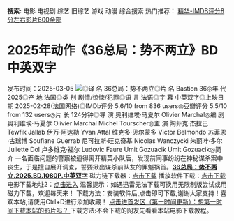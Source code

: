 **搜索:** 电影 电视剧 综艺 旧综艺 游戏 动漫 综合搜索 热门推荐： [精华-IMDB评分8分左右影片600余部](https://www.dytt8.com/html/gndy/jddy/20160320/50510.html)
# 2025年动作《36总局：势不两立》BD中英双字
发布时间：2025-03-05 
![](https://img9.doubanio.com/view/photo/l_ratio_poster/public/p2918905731.jpg)◎译 名 36总局：势不两立◎片 名 Bastion 36◎年 代 2025◎产 地 法国◎类 别 剧情/惊悚/犯罪◎语 言 法语◎字 幕 中英双字◎上映日期 2025-02-28(法国网络)◎IMDb评分 5.6/10 from 836 users◎豆瓣评分 5.5/10 from 132 users◎片 长 124分钟◎导 演 奥利维埃·马夏尔 Olivier Marchal◎编 剧 奥利维埃·马夏尔 Olivier Marchal Michel Tourscher◎主 演 陶菲克·杰拉巴 Tewfik Jallab 伊万·阿达勒 Yvan Attal 维克多·贝尔蒙多 Victor Belmondo 苏菲恩·古瑞博 Soufiane Guerrab 尼可拉斯·旺克奇基 Nicolas Wanczycki 朱丽叶·多尔 Juliette Dol 卢多维克·福尔 Ludovic Faure Umit Gozuacik Umit Gozuacik◎简 介 一名面临问题的警察被逼得离开精英小队后，发现前同事纷纷在神秘谋杀案中丧生，于是擅自展开调查，誓要揪出谋杀前队友的罪魁祸首。[**36总局：势不两立.2025.BD.1080P.中英双字**](magnet:?xt=urn:btih:c4c58db3153ae9c53b12313bc7582fe581f07def&dn=%e9%98%b3%e5%85%89%e7%94%b5%e5%bd%b1dygod.org.36%e6%80%bb%e5%b1%80%ef%bc%9a%e5%8a%bf%e4%b8%8d%e4%b8%a4%e7%ab%8b.2025.BD.1080P.%e4%b8%ad%e8%8b%b1%e5%8f%8c%e5%ad%97.mkv&tr=udp%3a%2f%2ftracker.opentrackr.org%3a1337%2fannounce&tr=udp%3a%2f%2fexodus.desync.com%3a6969%2fannounce) 磁力链下载器：[点击下载](https://dygod.org/js/bt.htm "qBittorrent") 播放软件下载：[点击下载](https://dygod.org/js/player.htm "PotPlayer") 电影下载地址2：[点击进入](https://dygod.org/ "阳光电影") 温馨提示：如遇迅雷无法下载可换用无限制版尝试或用磁力下载，欢迎每天来！  下载方法：安装软件后,点击即可下载,谢谢大家支持！喜欢本站,请使用Ctrl+D进行添加收藏！ [点击进首发区（第一时间更新）：想第一时间下载本站的影片吗？ ](https://www.ygdy8.net/)下载方法:不会下载的网友先看看本站电影下载教程。